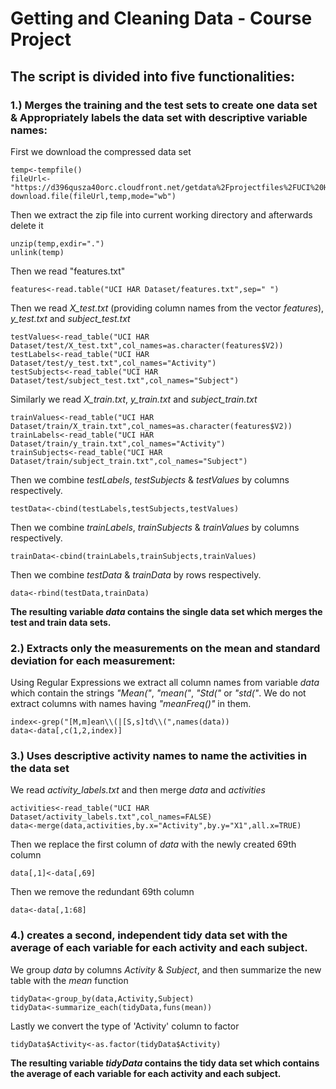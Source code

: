 # Getting and Cleaning Data - Course Project
## The script is divided into five functionalities:
### 1.) Merges the training and the test sets to create one data set & Appropriately labels the data set with descriptive variable names:
First we download the compressed data set
```
temp<-tempfile()
fileUrl<-"https://d396qusza40orc.cloudfront.net/getdata%2Fprojectfiles%2FUCI%20HAR%20Dataset.zip"
download.file(fileUrl,temp,mode="wb")
```
Then we extract the zip file into current working directory and afterwards delete it
```
unzip(temp,exdir=".")
unlink(temp)
```
Then we read "features.txt"
```
features<-read.table("UCI HAR Dataset/features.txt",sep=" ")
```
Then we read *X_test.txt* (providing column names from the vector *features*), *y_test.txt* and *subject_test.txt*
```
testValues<-read_table("UCI HAR Dataset/test/X_test.txt",col_names=as.character(features$V2))
testLabels<-read_table("UCI HAR Dataset/test/y_test.txt",col_names="Activity")
testSubjects<-read_table("UCI HAR Dataset/test/subject_test.txt",col_names="Subject")
```
Similarly we read *X_train.txt*, *y_train.txt* and *subject_train.txt*
```
trainValues<-read_table("UCI HAR Dataset/train/X_train.txt",col_names=as.character(features$V2))
trainLabels<-read_table("UCI HAR Dataset/train/y_train.txt",col_names="Activity")
trainSubjects<-read_table("UCI HAR Dataset/train/subject_train.txt",col_names="Subject")
```
Then we combine *testLabels*, *testSubjects* & *testValues* by columns respectively.
```
testData<-cbind(testLabels,testSubjects,testValues)
```
Then we combine *trainLabels*, *trainSubjects* & *trainValues* by columns respectively.
```
trainData<-cbind(trainLabels,trainSubjects,trainValues)
```
Then we combine *testData* & *trainData* by rows respectively.
```
data<-rbind(testData,trainData)
```
**The resulting variable *data* contains the single data set which merges the test and train data sets.**
### 2.) Extracts only the measurements on the mean and standard deviation for each measurement:
Using Regular Expressions we extract all column names from variable *data* which contain the strings *"Mean("*, *"mean("*, *"Std("* or *"std("*. We do not extract columns with names having *"meanFreq()"* in them.
```
index<-grep("[M,m]ean\\(|[S,s]td\\(",names(data))
data<-data[,c(1,2,index)]
```
### 3.) Uses descriptive activity names to name the activities in the data set
We read *activity_labels.txt* and then merge *data* and *activities*
```
activities<-read_table("UCI HAR Dataset/activity_labels.txt",col_names=FALSE)
data<-merge(data,activities,by.x="Activity",by.y="X1",all.x=TRUE)
```
Then we replace the first column of *data* with the newly created 69th column
```
data[,1]<-data[,69]
```
Then we remove the redundant 69th column
```
data<-data[,1:68]
```
### 4.) creates a second, independent tidy data set with the average of each variable for each activity and each subject.
We group *data* by columns *Activity* & *Subject*, and then summarize the new table with the *mean* function
```
tidyData<-group_by(data,Activity,Subject)
tidyData<-summarize_each(tidyData,funs(mean))
```
Lastly we convert the type of 'Activity' column to factor
```
tidyData$Activity<-as.factor(tidyData$Activity)
```
**The resulting variable *tidyData* contains the tidy data set which contains the average of each variable for each activity and each subject.**
